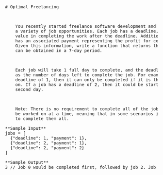 <pre>
# Optimal Freelancing


  
    You recently started freelance software development and have been offered
    a variety of job opportunities. Each job has a deadline, meaning there is no
    value in completing the work after the deadline. Additionally, each job
    has an associated payment representing the profit for completing that job.
    Given this information, write a function that returns the maximum profit that
    can be obtained in a 7-day period.
  

  
    Each job will take 1 full day to complete, and the deadline will be given
    as the number of days left to complete the job. For example, if a job has a
    deadline of 1, then it can only be completed if it is the first job worked
    on. If a job has a deadline of 2, then it could be started on the first or
    second day.
  

  
    Note: There is no requirement to complete all of the jobs. Only one job can
    be worked on at a time, meaning that in some scenarios it will be impossible
    to complete them all.
  
**Sample Input**
jobs = [
  {"deadline": 1, "payment": 1},
  {"deadline": 2, "payment": 1},
  {"deadline": 2, "payment": 2}
]

**Sample Output**
3 // Job 0 would be completed first, followed by job 2. Job 1 is not completed.

</pre>